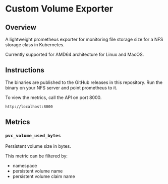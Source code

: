 # Custom Volume Exporter

## Overview

A lightweight prometheus exporter for monitoring file storage size for a NFS storage class in Kubernetes.

Currently supported for AMD64 architecture for Linux and MacOS.

## Instructions

The binaries are published to the GitHub releases in this repository. Run the binary on your NFS server and point prometheus to it.

To view the metrics, call the API on port 8000.
```
http://localhost:8000
```

## Metrics

### `pvc_volume_used_bytes`

Persistent volume size in bytes.

This metric can be filtered by:
- namespace
- persistent volume name
- persistent volume claim name
